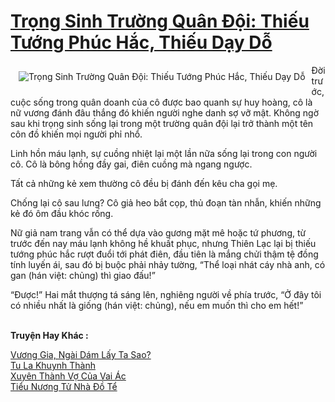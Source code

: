 <a href="https://utruyen.com/truyen/trong-sinh-truong-quan-doi-thieu-tuong-phuc-hac-thieu-day-do/17389/" title="Trọng Sinh Trường Quân Đội: Thiếu Tướng Phúc Hắc, Thiếu Dạy Dỗ"><h1>Trọng Sinh Trường Quân Đội: Thiếu Tướng Phúc Hắc, Thiếu Dạy Dỗ</h1></a><div style="display:table"><img align="right" style="float: left; padding: 10px;" src="https://utruyen.com/images/story/200x260/trong-sinh-truong-quan-doi-thieu-tuong-phuc-hac-thieu-day-do.jpg" alt="Trọng Sinh Trường Quân Đội: Thiếu Tướng Phúc Hắc, Thiếu Dạy Dỗ">Đời trước, cuộc sống trong quân doanh của cô được bao quanh sự huy hoàng, cô là nữ vương đánh đâu thắng đó khiến người nghe danh sợ vỡ mật. Không ngờ sau khi trọng sinh sống lại trong một trường quân đội lại trở thành một tên côn đồ khiến mọi người phỉ nhổ.<p></p>Linh hồn máu lạnh, sự cuồng nhiệt lại một lần nữa sống lại trong con người cô. Cô là bông hồng đầy gai, điên cuồng mà ngang ngược.<p></p>Tất cả những kẻ xem thường cô đều bị đánh đến kêu cha gọi mẹ.<p></p>Chống lại cô sau lưng? Cô giả heo bắt cọp, thủ đoạn tàn nhẫn, khiến những kẻ đó ôm đầu khóc rống.<p></p>Nữ giả nam trang vẫn có thể dựa vào gương mặt mê hoặc tứ phương, từ trước đến nay máu lạnh không hề khuất phục, nhưng Thiên Lạc lại bị thiếu tướng phúc hắc rượt đuổi tới phát điên, đầu tiên là mắng chửi thậm tệ đồng tính luyến ái, sau đó bị buộc phải nhảy tường, “Thể loại nhát cáy nhà anh, có gan (hán việt: chủng) thì giao đấu!”<p></p>“Được!” Hai mắt thượng tá sáng lên, nghiêng người về phía trước, “Ở đây tôi có nhiều nhất là giống (hán việt: chủng), nếu em muốn thì cho em hết!”</div><p><br><b>Truyện Hay Khác :</b></p><a href="https://utruyen.com/truyen/vuong-gia-ngai-dam-lay-ta-sao/17387/" alt="Vương Gia, Ngài Dám Lấy Ta Sao?">Vương Gia, Ngài Dám Lấy Ta Sao?</a><br/><a href="https://www.flickr.com/photos/184340401@N07/48819015416/" alt="Tu La Khuynh Thành">Tu La Khuynh Thành</a><br/><a href="https://github.com/quanluxury/ngontinhhot/tree/master/truyenhay/19328/" alt="Xuyên Thành Vợ Của Vai Ác">Xuyên Thành Vợ Của Vai Ác</a><br/><a href="https://github.com/quanluxury/ngontinhhot/tree/master/truyenhay/19098/" alt="Tiểu Nương Tử Nhà Đồ Tể">Tiểu Nương Tử Nhà Đồ Tể</a><br/>